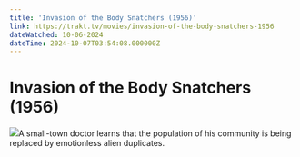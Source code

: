 ```yaml
---
title: 'Invasion of the Body Snatchers (1956)' 
link: https://trakt.tv/movies/invasion-of-the-body-snatchers-1956
dateWatched: 10-06-2024
dateTime: 2024-10-07T03:54:08.000000Z
---
```

# Invasion of the Body Snatchers (1956)

![](https://walter-r2.trakt.tv/images/movies/000/006/630/fanarts/thumb/52318cc7b8.jpg)A small-town doctor learns that the population of his community is being replaced by emotionless alien duplicates.